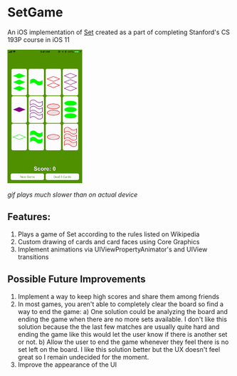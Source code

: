 # SetGame
An iOS implementation of [Set](https://en.wikipedia.org/wiki/Set_(game)) created as a part of completing Stanford's CS 193P course in iOS 11

<img src="sample.gif" alt="sample match gif" height="300"></img>

*gif plays much slower than on actual device*

## Features:
  1. Plays a game of Set according to the rules listed on Wikipedia
  2. Custom drawing of cards and card faces using Core Graphics
  3. Implement animations via UIViewPropertyAnimator's and UIView transitions
  
## Possible Future Improvements
  1. Implement a way to keep high scores and share them among friends
  2. In most games, you aren't able to completely clear the board so find a way to end the game:
    a) One solution could be analyzing the board and ending the game when there are no more sets available. I don't like this solution because the the last few matches are usually quite hard and ending the game like this would let the user know if there is another set or not.
    b) Allow the user to end the game whenever they feel there is no set left on the board. I like this solution better but the UX doesn't feel great so I remain undecided for the moment.
  3. Improve the appearance of the UI

